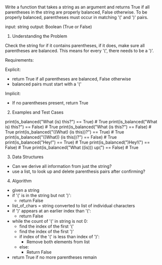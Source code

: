 Write a function that takes a string as an argument and returns True if all
parentheses in the string are properly balanced, False otherwise. To be
properly balanced, parentheses must occur in matching '(' and ')' pairs.

input: string
output: Boolean (True or False)

1. Understanding the Problem

Check the string for if it contains parentheses, if it does, make sure all
parentheses are balanced. This means for every '(', there needs to be a ')'.

Requirements:

  Explicit:
  - return True if all parentheses are balanced, False otherwise
  - balanced pairs must start with a '('

  Implicit:
  - If no parentheses present, return True


2. Examples and Test Cases

print(is_balanced("What (is) this?") == True)        # True
print(is_balanced("What is) this?") == False)        # True
print(is_balanced("What (is this?") == False)        # True
print(is_balanced("((What) (is this))?") == True)    # True
print(is_balanced("((What)) (is this))?") == False)  # True
print(is_balanced("Hey!") == True)                   # True
print(is_balanced(")Hey!(") == False)                # True
print(is_balanced("What ((is))) up(") == False)      # True

3. Data Structures

- Can we derive all information from just the string?
- use a list, to look up and delete parenthesis pairs after confirming?

4. Algorithm

- given a string
- if '(' is in the string but not ')':
    - return False
- list_of_chars = string converted to list of individual characters
- if ')' appears at an earlier index than '(':
    - return False
- while the count of '(' in string is not 0:
    - find the index of the first '('
    - find the index of the first ')'
    - if index of the '(' is less than index of ')':
        - Remove both elements from list
    - else:
        - Return False
- return True if no more parentheses remain
        




